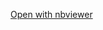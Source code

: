 [Open with nbviewer](http://nbviewer.ipython.org/github/vargaslo/model_fitting/blob/master/model_ionic_gating.ipynb)
